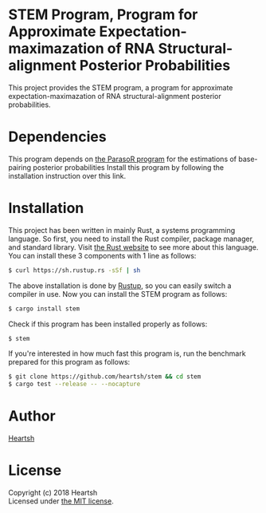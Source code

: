 # STEM Program, Program for Approximate Expectation-maximazation of RNA Structural-alignment Posterior Probabilities
This project provides the STEM program, a program for approximate expectation-maximazation of RNA structural-alignment posterior probabilities.

# Dependencies
This program depends on [the ParasoR program](https://github.com/carushi/ParasoR) for the estimations of base-pairing posterior probabilities
Install this program by following the installation instruction over this link.

# Installation
This project has been written in mainly Rust, a systems programming language.
So first, you need to install the Rust compiler, package manager, and standard library.
Visit [the Rust website](https://www.rust-lang.org) to see more about this language.
You can install these 3 components with 1 line as follows:
```bash
$ curl https://sh.rustup.rs -sSf | sh
```
The above installation is done by [Rustup](https://github.com/rust-lang-nursery/rustup.rs), so you can easily switch a compiler in use.
Now you can install the STEM program as follows: 
```bash
$ cargo install stem
```
Check if this program has been installed properly as follows:
```bash
$ stem
```
If you're interested in how much fast this program is, run the benchmark prepared for this program as follows:
```bash
$ git clone https://github.com/heartsh/stem && cd stem
$ cargo test --release -- --nocapture
```

# Author
[Heartsh](https://github.com/heartsh)

# License
Copyright (c) 2018 Heartsh  
Licensed under [the MIT license](http://opensource.org/licenses/MIT).
